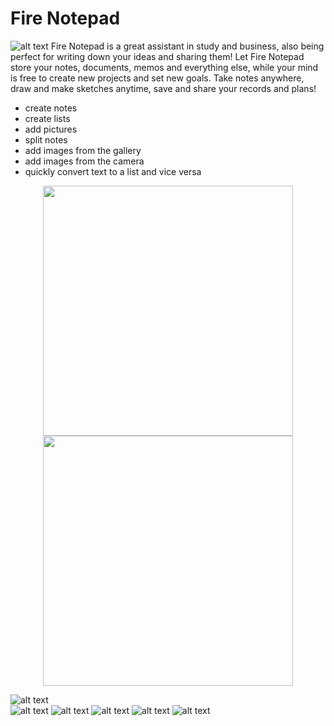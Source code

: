 # Fire Notepad
![alt text](https://github.com/kabasonic/notepad/blob/main/screenshots/template.png?raw=true)
Fire Notepad is a great assistant in study and business, also being perfect for writing down your ideas and sharing them! Let Fire Notepad store your notes, documents, memos and everything else, while your mind is free to create new projects and set new goals. Take notes anywhere, draw and make sketches anytime, save and share your records and plans!
* create notes
* create lists
* add pictures
* split notes
* add images from the gallery
* add images from the camera
* quickly convert text to a list and vice versa

<p align="center">
  <img width="400" src="https://github.com/kabasonic/notepad/blob/main/screenshots/1.png">
    <img  width="400" src="https://github.com/kabasonic/notepad/blob/main/screenshots/2.png">
</p>


![alt text](https://github.com/kabasonic/notepad/blob/main/screenshots/1.png?raw=true)  
![alt text](https://github.com/kabasonic/notepad/blob/main/screenshots/2.png?raw=true)
![alt text](https://github.com/kabasonic/notepad/blob/main/screenshots/3.png?raw=true)
![alt text](https://github.com/kabasonic/notepad/blob/main/screenshots/4.png?raw=true)
![alt text](https://github.com/kabasonic/notepad/blob/main/screenshots/5.png?raw=true)
![alt text](https://github.com/kabasonic/notepad/blob/main/screenshots/6.png?raw=true)
